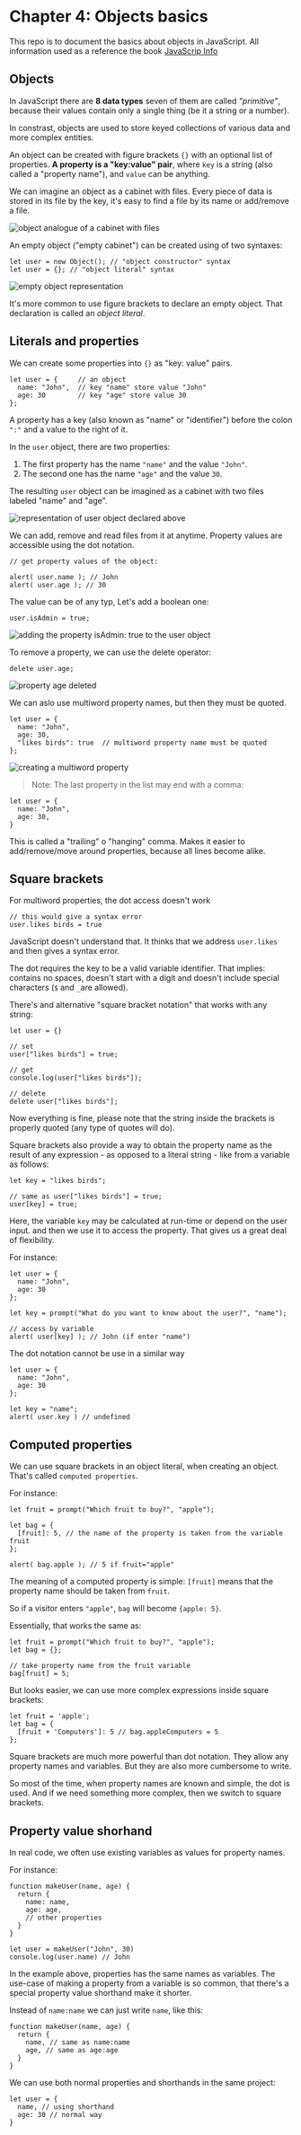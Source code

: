 # Chapter 4: Objects basics

This repo is to document the basics about objects in JavaScript. All information used as a reference the book [JavaScrip Info](http://javascript.info)

## Objects

In JavaScript there are **8 data types** seven of them are called _"primitive"_, because their values contain only a single thing (be it a string or a number).

In constrast, objects are used to store keyed collections of various data and more complex entities.

An object can be created with figure brackets `{}` with an optional list of properties. **A property is a "key:value" pair**, where `key` is a string (also called a "property name"), and `value` can be anything.

We can imagine an object as a cabinet with files. Every piece of data is stored in its file by the key, it's easy to find a file by its name or add/remove a file.

![object analogue of a cabinet with files](./assets/img/figure1.png)

An empty object ("empty cabinet") can be created using of two syntaxes:

```
let user = new Object(); // "object constructor" syntax
let user = {}; // "object literal" syntax
```

![empty object representation](./assets/img/figure2.png)

It's more common to use figure brackets to declare an empty object. That declaration is called an _object literal_.

## Literals and properties

We can create some properties into `{}` as "key: value" pairs.

```
let user = {     // an object
  name: "John",  // key "name" store value "John"
  age: 30        // key "age" store value 30
};
```

A property has a key (also known as "name" or "identifier") before the colon `":"` and a value to the right of it.

In the `user` object, there are two properties:

1. The first property has the name `"name"` and the value `"John"`.
2. The second one has the name `"age"` and the value `30`.

The resulting `user` object can be imagined as a cabinet with two files labeled "name" and "age".

![representation of user object declared above](./assets/img/figure3.png)

We can add, remove and read files from it at anytime. Property values are accessible using the dot notation.

```
// get property values of the object:

alert( user.name ); // John
alert( user.age ); // 30
```

The value can be of any typ, Let's add a boolean one:

```
user.isAdmin = true;
```

![adding the property isAdmin: true to the user object](./assets/img/figure4.png)

To remove a property, we can use the delete operator:

```
delete user.age;
```

![property age deleted](./assets/img/figure5.png)

We can aslo use multiword property names, but then they must be quoted.

```
let user = {
  name: "John",
  age: 30,
  "likes birds": true  // multiword property name must be quoted
};
```

![creating a multiword property](./assets/img/figure6.png)

> Note: The last property in the list may end with a comma:

```
let user = {
  name: "John",
  age: 30,
}
```

This is called a "trailing" o "hanging" comma. Makes it easier to add/remove/move around properties, because all lines become alike.

## Square brackets

For multiword properties, the dot access doesn't work

```
// this would give a syntax error
user.likes birds = true
```

JavaScript doesn't understand that. It thinks that we address `user.likes` and then gives a syntax error.

The dot requires the key to be a valid variable identifier. That implies: contains no spaces, doesn't start with a digit and doesn't include special characters (`$` and `_`are allowed).

There's and alternative "square bracket notation" that works with any string:

```
let user = {}

// set
user["likes birds"] = true;

// get
console.log(user["likes birds"]);

// delete
delete user["likes birds"];
```

Now everything is fine, please note that the string inside the brackets is properly quoted (any type of quotes will do).

Square brackets also provide a way to obtain the property name as the result of any expression - as opposed to a literal string - like from a variable as follows:

```
let key = "likes birds";

// same as user["likes birds"] = true;
user[key] = true;
```

Here, the variable `key` may be calculated at run-time or depend on the user input. and then we use it to access the property. That gives us a great deal of flexibility.

For instance:

```
let user = {
  name: "John",
  age: 30
};

let key = prompt("What do you want to know about the user?", "name");

// access by variable
alert( user[key] ); // John (if enter "name")
```

The dot notation cannot be use in a similar way

```
let user = {
  name: "John",
  age: 30
};

let key = "name";
alert( user.key ) // undefined
```

## Computed properties

We can use square brackets in an object literal, when creating an object. That's called `computed properties`.

For instance:

```
let fruit = prompt("Which fruit to buy?", "apple");

let bag = {
  [fruit]: 5, // the name of the property is taken from the variable fruit
};

alert( bag.apple ); // 5 if fruit="apple"
```

The meaning of a computed property is simple: `[fruit]` means that the property name should be taken from `fruit`.

So if a visitor enters `"apple"`, `bag` will become `{apple: 5}`.

Essentially, that works the same as:

```
let fruit = prompt("Which fruit to buy?", "apple");
let bag = {};

// take property name from the fruit variable
bag[fruit] = 5;
```

But looks easier, we can use more complex expressions inside square brackets:

```
let fruit = 'apple';
let bag = {
  [fruit + 'Computers']: 5 // bag.appleComputers = 5
};
```

Square brackets are much more powerful than dot notation. They allow any property names and variables. But they are also more cumbersome to write.

So most of the time, when property names are known and simple, the dot is used. And if we need something more complex, then we switch to square brackets.

## Property value shorhand

In real code, we often use existing variables as values for property names.

For instance:

```
function makeUser(name, age) {
  return {
    name: name,
    age: age,
    // other properties
  }
}

let user = makeUser("John", 30)
console.log(user.name) // John
```

In the example above, properties has the same names as variables. The use-case of making a property from a variable is so common, that there's a special property value shorthand make it shorter.

Instead of `name:name` we can just write `name`, like this:

```
function makeUser(name, age) {
  return {
    name, // same as name:name
    age, // same as age:age
  }
}
```

We can use both normal properties and shorthands in the same project:

```
let user = {
  name, // using shorthand
  age: 30 // normal way
}
```
